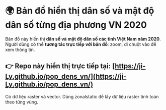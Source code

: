 # 🌍 Bản đồ hiển thị dân số và mật độ dân số từng địa phương VN 2020

Bản đồ này hiển thị **dân số và mật độ dân số các tỉnh Việt Nam năm 2020**.  
Người dùng có thể **tương tác trực tiếp với bản đồ**: zoom, di chuột vào để xem thông tin.

👉 Repo này hiển thị trực tiếp tại: [https://ji-Ly.github.io/pop_dens_vn/](https://ji-Ly.github.io/pop_dens_vn/)
---
Có dữ liệu raster và vector. Dùng zonalstatic để lấy dữ liệu raster tính toán theo từng vùng.

